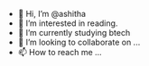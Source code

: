 - 👋 Hi, I’m @ashitha
- 👀 I’m interested in reading.
- 🌱 I’m currently studying btech
- 💞️ I’m looking to collaborate on ...
- 📫 How to reach me ...

<!---
6-jan/6-jan is a ✨ special ✨ repository because its `README.md` (this file) appears on your GitHub profile.
You can click the Preview link to take a look at your changes.
--->
